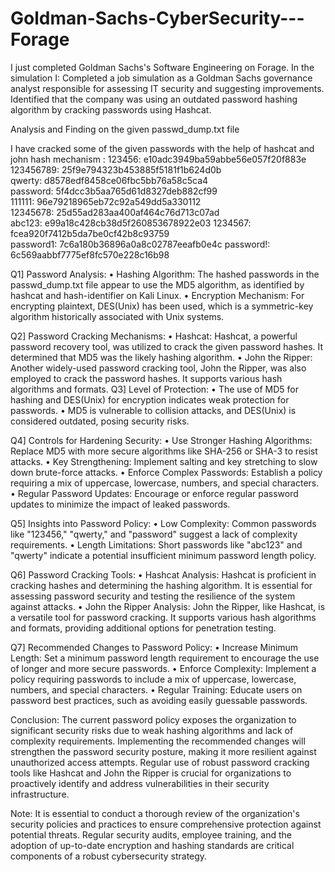 # Goldman-Sachs-CyberSecurity---Forage

I just completed Goldman Sachs's Software Engineering on Forage. In the simulation I:
Completed a job simulation as a Goldman Sachs governance analyst responsible for assessing IT security and suggesting improvements.
Identified that the company was using an outdated password hashing algorithm by cracking passwords using Hashcat.

Analysis and Finding on the given passwd_dump.txt file 

I have cracked some of the given passwords with the help of hashcat and john hash 
mechanism : 
123456: e10adc3949ba59abbe56e057f20f883e  
123456789: 25f9e794323b453885f5181f1b624d0b  
qwerty: d8578edf8458ce06fbc5bb76a58c5ca4  
password: 5f4dcc3b5aa765d61d8327deb882cf99  
111111: 96e79218965eb72c92a549dd5a330112  
12345678: 25d55ad283aa400af464c76d713c07ad  
abc123: e99a18c428cb38d5f260853678922e03 
1234567: fcea920f7412b5da7be0cf42b8c93759  
password1: 7c6a180b36896a0a8c02787eeafb0e4c 
password!: 6c569aabbf7775ef8fc570e228c16b98 

Q1] Password Analysis: 
• Hashing Algorithm: The hashed passwords in the passwd_dump.txt file appear to 
use the MD5 algorithm, as identified by hashcat and hash-identifier on Kali Linux. 
• Encryption Mechanism: For encrypting plaintext, DES(Unix) has been used, which is 
a symmetric-key algorithm historically associated with Unix systems. 

Q2] Password Cracking Mechanisms: 
• Hashcat: Hashcat, a powerful password recovery tool, was utilized to crack the given 
password hashes. It determined that MD5 was the likely hashing algorithm. 
• John the Ripper: Another widely-used password cracking tool, John the Ripper, was 
also employed to crack the password hashes. It supports various hash algorithms and 
formats. 
Q3] Level of Protection: 
• The use of MD5 for hashing and DES(Unix) for encryption indicates weak protection 
for passwords. 
• MD5 is vulnerable to collision attacks, and DES(Unix) is considered outdated, posing 
security risks. 

Q4] Controls for Hardening Security: 
• Use Stronger Hashing Algorithms: Replace MD5 with more secure algorithms like 
SHA-256 or SHA-3 to resist attacks. 
• Key Strengthening: Implement salting and key stretching to slow down brute-force 
attacks. 
• Enforce Complex Passwords: Establish a policy requiring a mix of uppercase, 
lowercase, numbers, and special characters. 
• Regular Password Updates: Encourage or enforce regular password updates to 
minimize the impact of leaked passwords.

Q5] Insights into Password Policy: 
• Low Complexity: Common passwords like "123456," "qwerty," and "password" 
suggest a lack of complexity requirements. 
• Length Limitations: Short passwords like "abc123" and "qwerty" indicate a potential 
insufficient minimum password length policy. 

Q6] Password Cracking Tools: 
• Hashcat Analysis: Hashcat is proficient in cracking hashes and determining the 
hashing algorithm. It is essential for assessing password security and testing the 
resilience of the system against attacks. 
• John the Ripper Analysis: John the Ripper, like Hashcat, is a versatile tool for 
password cracking. It supports various hash algorithms and formats, providing 
additional options for penetration testing. 

Q7] Recommended Changes to Password Policy: 
• Increase Minimum Length: Set a minimum password length requirement to 
encourage the use of longer and more secure passwords. 
• Enforce Complexity: Implement a policy requiring passwords to include a mix of 
uppercase, lowercase, numbers, and special characters. 
• Regular Training: Educate users on password best practices, such as avoiding easily 
guessable passwords. 

Conclusion: The current password policy exposes the organization to significant security 
risks due to weak hashing algorithms and lack of complexity requirements. Implementing 
the recommended changes will strengthen the password security posture, making it more 
resilient against unauthorized access attempts. Regular use of robust password cracking 
tools like Hashcat and John the Ripper is crucial for organizations to proactively identify and 
address vulnerabilities in their security infrastructure. 

Note: It is essential to conduct a thorough review of the organization's security policies and 
practices to ensure comprehensive protection against potential threats. Regular security 
audits, employee training, and the adoption of up-to-date encryption and hashing standards 
are critical components of a robust cybersecurity strategy.
